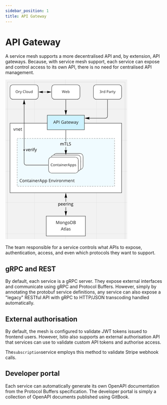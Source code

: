 ```yaml
---
sidebar_position: 1
title: API Gateway
---
```


# API Gateway

A service mesh supports a more decentralised API and, by extension, API gateways. Because, with service mesh support, each service can expose and control access to its own API, there is no need for centralised API management.

![Envoy proxy as API gateway](../img/structure.png)

The team responsible for a service controls what APIs to expose, authentication, access, and even which protocols they want to support.

## gRPC and REST

By default, each service is a gRPC server. They expose external interfaces and communicate using gRPC and Protocol Buffers. However, simply by annotating the protobuf service definitions, any service can also expose a "legacy" RESTful API with gRPC to HTTP/JSON transcoding handled automatically.

## External authorisation

By default, the mesh is configured to validate JWT tokens issued to frontend users. However, Istio also supports an external authorisation API that services can use to validate custom API tokens and authorise access.

The`subscription`service employs this method to validate Stripe webhook calls.

## Developer portal

Each service can automatically generate its own OpenAPI documentation from the Protocol Buffers specification. The developer portal is simply a collection of OpenAPI documents published using GitBook.
